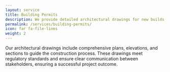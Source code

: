 ```yaml
---
layout: service
title: Building Permits
description: We provide detailed architectural drawings for new builds, renovations, and additions.
permalink: /services/building-permits/
icon: far fa-file-lines
weight: 2
---
```


Our architectural drawings include comprehensive plans, elevations, and sections to guide the construction process. These drawings meet regulatory standards and ensure clear communication between stakeholders, ensuring a successful project outcome.

